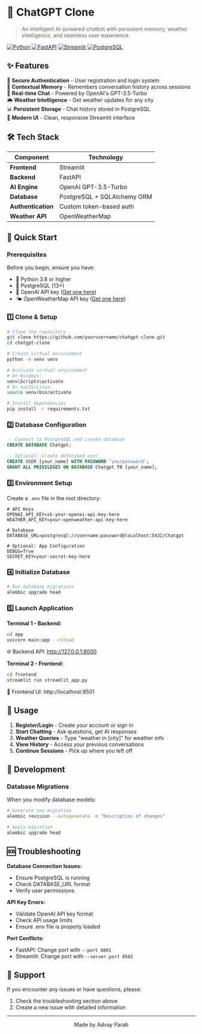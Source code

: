 # 🤖 ChatGPT Clone

> An intelligent AI-powered chatbot with persistent memory, weather intelligence, and seamless user experience.

[![Python](https://img.shields.io/badge/Python-3.8+-blue.svg)](https://www.python.org/downloads/)
[![FastAPI](https://img.shields.io/badge/FastAPI-0.68+-green.svg)](https://fastapi.tiangolo.com/)
[![Streamlit](https://img.shields.io/badge/Streamlit-1.0+-red.svg)](https://streamlit.io/)
[![PostgreSQL](https://img.shields.io/badge/PostgreSQL-13+-blue.svg)](https://www.postgresql.org/)

## ✨ Features

🔐 **Secure Authentication** - User registration and login system  
🧠 **Contextual Memory** - Remembers conversation history across sessions  
💬 **Real-time Chat** - Powered by OpenAI's GPT-3.5-Turbo  
🌦️ **Weather Intelligence** - Get weather updates for any city  
📊 **Persistent Storage** - Chat history stored in PostgreSQL  
🎨 **Modern UI** - Clean, responsive Streamlit interface  

## 🛠️ Tech Stack

| Component | Technology |
|-----------|------------|
| **Frontend** | Streamlit |
| **Backend** | FastAPI |
| **AI Engine** | OpenAI GPT-3.5-Turbo |
| **Database** | PostgreSQL + SQLAlchemy ORM |
| **Authentication** | Custom token-based auth |
| **Weather API** | OpenWeatherMap |

## 🚀 Quick Start

### Prerequisites

Before you begin, ensure you have:
- 🐍 Python 3.8 or higher
- 🐘 PostgreSQL (13+)
- 🔑 OpenAI API key ([Get one here](https://platform.openai.com/api-keys))
- 🌤️ OpenWeatherMap API key ([Get one here](https://openweathermap.org/api))

### 1️⃣ Clone & Setup

```bash
# Clone the repository
git clone https://github.com/yourusername/chatgpt-clone.git
cd chatgpt-clone

# Create virtual environment
python -m venv venv

# Activate virtual environment
# On Windows:
venv\Scripts\activate
# On macOS/Linux:
source venv/bin/activate

# Install dependencies
pip install -r requirements.txt
```

### 2️⃣ Database Configuration

```sql
-- Connect to PostgreSQL and create database
CREATE DATABASE Chatgpt;

-- Optional: Create dedicated user
CREATE USER [your_name] WITH PASSWORD 'yourpassword';
GRANT ALL PRIVILEGES ON DATABASE Chatgpt TO [your_name];
```

### 3️⃣ Environment Setup

Create a `.env` file in the root directory:

```env
# API Keys
OPENAI_API_KEY=sk-your-openai-api-key-here
WEATHER_API_KEY=your-openweather-api-key-here

# Database
DATABASE_URL=postgresql://username:password@localhost:5432/Chatgpt

# Optional: App Configuration
DEBUG=True
SECRET_KEY=your-secret-key-here
```

### 4️⃣ Initialize Database

```bash
# Run database migrations
alembic upgrade head
```

### 5️⃣ Launch Application

**Terminal 1 - Backend:**
```bash
cd app
uvicorn main:app --reload
```
🌐 Backend API: http://127.0.0.1:8000

**Terminal 2 - Frontend:**
```bash
cd frontend
streamlit run streamlit_app.py
```
🎨 Frontend UI: http://localhost:8501

## 📖 Usage

1. **Register/Login** - Create your account or sign in
2. **Start Chatting** - Ask questions, get AI responses
3. **Weather Queries** - Type "weather in [city]" for weather info
4. **View History** - Access your previous conversations
5. **Continue Sessions** - Pick up where you left off

## 🔧 Development

### Database Migrations

When you modify database models:

```bash
# Generate new migration
alembic revision --autogenerate -m "Description of changes"

# Apply migration
alembic upgrade head
```

## 🆘 Troubleshooting

**Database Connection Issues:**
- Ensure PostgreSQL is running
- Check DATABASE_URL format
- Verify user permissions

**API Key Errors:**
- Validate OpenAI API key format
- Check API usage limits
- Ensure .env file is properly loaded

**Port Conflicts:**
- FastAPI: Change port with `--port 8001`
- Streamlit: Change port with `--server.port 8502`

## 📧 Support

If you encounter any issues or have questions, please:
1. Check the troubleshooting section above
2. Create a new issue with detailed information

---

<div align="center">
  Made by Advay Parab
</div>

